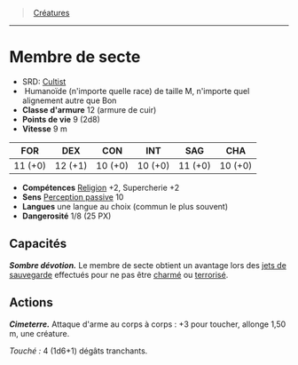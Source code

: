 ﻿---
!Monster
Family: MonsterHD
Type: Humanoïde (n'importe quelle race)
Size: M
Alignment: n'importe quel alignement autre que Bon
ArmorClass: 12 (armure de cuir)
HitPoints: 9 (2d8)
Speed: 9 m
Strength: 11 (+0)
Dexterity: 12 (+1)
Constitution: 10 (+0)
Intelligence: 10 (+0)
Wisdom: 11 (+0)
Charisma: 10 (+0)
Skills: '[Religion](hd_abilities_intelligence_religion.md) +2, Supercherie +2'
Senses: '[Perception passive](hd_abilities_dexterity_perception_passive.md) 10'
Languages: une langue au choix (commun le plus souvent)
Challenge: 1/8 (25 PX)
Id: monsters_hd.md#membre-de-secte
ParentLink: monsters_hd.md#créatures
Name: Membre de secte
ParentName: Créatures
NameLevel: 1
AltName: '[Cultist](srd_monsters_cultist.md)'
Attributes: {}
---
> [Créatures](hd_monsters.md)

---

# Membre de secte

- SRD: [Cultist](srd_monsters_cultist.md)
-  Humanoïde (n'importe quelle race) de taille M, n'importe quel alignement autre que Bon
- **Classe d'armure** 12 (armure de cuir)
- **Points de vie** 9 (2d8)
- **Vitesse** 9 m

|FOR|DEX|CON|INT|SAG|CHA|
|---|---|---|---|---|---|
|11 (+0)|12 (+1)|10 (+0)|10 (+0)|11 (+0)|10 (+0)|

- **Compétences** [Religion](hd_abilities_intelligence_religion.md) +2, Supercherie +2
- **Sens** [Perception passive](hd_abilities_dexterity_perception_passive.md) 10
- **Langues** une langue au choix (commun le plus souvent)
- **Dangerosité** 1/8 (25 PX)

## Capacités

**_Sombre dévotion._** Le membre de secte obtient un avantage lors des [jets de sauvegarde](hd_abilities_jets_de_sauvegarde.md) effectués pour ne pas être [charmé](hd_conditions_charme.md) ou [terrorisé](hd_conditions_terrorise.md).

## Actions

**_Cimeterre._** Attaque d'arme au corps à corps : +3 pour toucher, allonge 1,50 m, une créature.

_Touché :_ 4 (1d6+1) dégâts tranchants.

